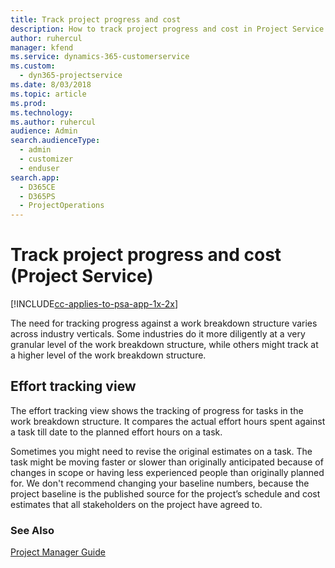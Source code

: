 ```yaml
---
title: Track project progress and cost
description: How to track project progress and cost in Project Service
author: ruhercul
manager: kfend
ms.service: dynamics-365-customerservice
ms.custom: 
  - dyn365-projectservice
ms.date: 8/03/2018
ms.topic: article
ms.prod: 
ms.technology: 
ms.author: ruhercul
audience: Admin
search.audienceType: 
  - admin
  - customizer
  - enduser
search.app: 
  - D365CE
  - D365PS
  - ProjectOperations
---
```

# Track project progress and cost (Project Service)

[!INCLUDE[cc-applies-to-psa-app-1x-2x](../includes/cc-applies-to-psa-app-1x-2x.md)]

The need for tracking progress against a work breakdown structure varies across industry verticals. Some industries do it more diligently at a very granular level of the work breakdown structure, while others might track at a higher level of the work breakdown structure.  
  
## Effort tracking view  
The effort tracking view shows the tracking of progress for tasks in the work breakdown structure. It compares the actual effort hours spent against a task till date to the planned effort hours on a task.  
  
Sometimes you might need to revise the original estimates on a task. The task might be moving faster or slower than originally anticipated because of changes in scope or having less experienced people than originally planned for. We don't recommend changing your baseline numbers, because the project baseline is the published source for the project’s schedule and cost estimates that all stakeholders on the project have agreed to.  
  
### See Also  
 [Project Manager Guide](../psa/project-manager-guide.md)
